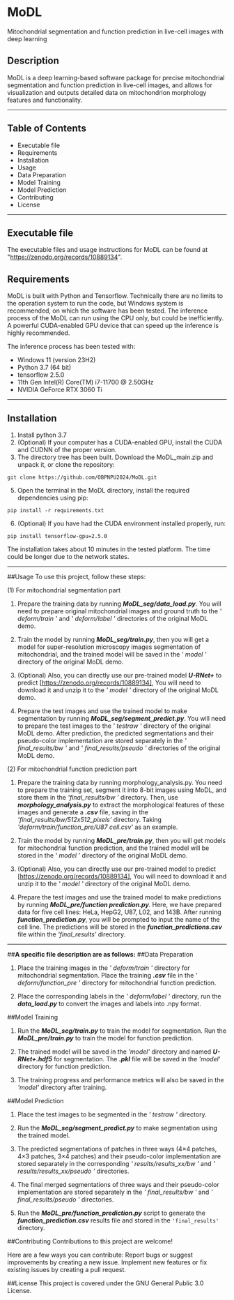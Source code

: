 # MoDL
Mitochondrial segmentation and function prediction in live-cell images with deep learning

## Description
MoDL is a deep learning-based software package for precise mitochondrial segmentation and function prediction in live-cell images, and allows for visualization and outputs detailed data on mitochondrion morphology features and functionality.

***

## Table of Contents
 * Executable file
 * Requirements
 * Installation
 * Usage
 * Data Preparation
 * Model Training
 * Model Prediction
* Contributing
 * License

***

## Executable file
The executable files and usage instructions for MoDL can be found at "https://zenodo.org/records/10889134". 

## Requirements

MoDL is built with Python and Tensorflow. Technically there are no limits to the operation system to run the code, but Windows system is recommended, on which the software has been tested. The inference process of the MoDL can run using the CPU only, but could be inefficiently. A powerful CUDA-enabled GPU device that can speed up the inference is highly recommended.

The inference process has been tested with:

 * Windows 11 (version 23H2)
 * Python 3.7 (64 bit)
 * tensorflow 2.5.0
 * 11th Gen Intel(R) Core(TM) i7-11700 @ 2.50GHz
 * NVIDIA GeForce RTX 3060 Ti

***

## Installation

1. Install python 3.7 
2. (Optional) If your computer has a CUDA-enabled GPU, install the CUDA and CUDNN of the proper version.
3. The directory tree has been built. Download the MoDL_main.zip and unpack it, or clone the repository: 
```
git clone https://github.com/OBPNPU2024/MoDL.git
```

5. Open the terminal in the MoDL directory, install the required dependencies using pip:

```
pip install -r requirements.txt
```

6. (Optional) If you have had the CUDA environment installed properly, run:

```
pip install tensorflow-gpu=2.5.0
```

The installation takes about 10 minutes in the tested platform. The time could be longer due to the network states.

*** 

##Usage
To use this project, follow these steps:

(1) For mitochondrial segmentation part

1. Prepare the training data by running ***MoDL_seg/data_load.py***. 
You will need to prepare original mitochondrial images and ground truth to the *' deform/train '* and *' deform/label '* directories of the original MoDL demo. 

2. Train the model by running ***MoDL_seg/train.py***, then you will get a model for super-resolution microscopy images segmentation of mitochondrial, and the trained model will be saved in the *' model '* directory of the original MoDL demo.

3. (Optional) Also, you can directly use our pre-trained model ***U-RNet+*** to predict [https://zenodo.org/records/10889134], You will need to download it and unzip it to the *' model '* directory of the original MoDL demo.

4. Prepare the test images and use the trained model to make segmentation by running ***MoDL_seg/segment_predict.py***. 
You will need to prepare the test images to the *' testraw '* directory of the original MoDL demo. After prediction, the predicted segmentations and their pseudo-color implementation are stored separately in the *' final_results/bw '* and *' final_results/pseudo '* directories of the original MoDL demo.

(2) For mitochondrial function prediction part

1. Prepare the training data by running morphology_analysis.py.
You need to prepare the training set, segment it into 8-bit images using MoDL, and store them in the  *'final_results/bw '* directory. Then, use ***morphology_analysis.py*** to extract the morphological features of these images and generate a ***.csv*** file, saving in the *'final_results/bw/512x512_pixels'* directory. Taking *'deform/train/function_pre/U87 cell.csv'* as an example.

2. Train the model by running ***MoDL_pre/train.py***, then you will get models for mitochondrial function prediction, and the trained model will be stored in the *' model '* directory of the original MoDL demo.

3. (Optional) Also, you can directly use our pre-trained model to predict [https://zenodo.org/records/10889134], You will need to download it and unzip it to the *' model '* directory of the original MoDL demo.

4. Prepare the test images and use the trained model to make predictions by running ***MoDL_pre/function prediction.py***. Here, we have prepared data for five cell lines: HeLa, HepG2, U87, L02, and 143B. After running ***function_prediction.py***, you will be prompted to input the name of the cell line. The predictions will be stored in the ***function_predictions.csv*** file within the *'final_results'* directory. 

***
##**A specific file description are as follows:**
##Data Preparation
1. Place the training images in the *' deform/train '* directory for mitochondrial segmentation. Place the training ***.csv*** file in the *' deform/function_pre '* directory for mitochondrial function prediction. 

2. Place the corresponding labels in the *' deform/label '* directory, run the ***data_load.py*** to convert the images and labels into .npy format.


##Model Training
1. Run the ***MoDL_seg/train.py*** to train the model for segmentation. Run the ***MoDL_pre/train.py*** to train the model for function prediction.

2. The trained model will be saved in the *'model'* directory and named ***U-RNet+.hdf5*** for segmentation. The ***.pkl*** file will be saved in the *'model'* directory for function prediction.

3. The training progress and performance metrics will also be saved in the *'model'* directory after training.


##Model Prediction
1. Place the test images to be segmented in the *' testraw '* directory.

2. Run the ***MoDL_seg/segment_predict.py*** to make segmentation using the trained model.

3. The predicted segmentations of patches in three ways (4×4 patches, 4×3 patches, 3×4 patches) and their pseudo-color implementation are stored separately in the corresponding *' results/results_xx/bw '* and *' results/results_xx/pseudo '* directories.

4. The final merged segmentations of three ways and their pseudo-color implementation are stored separately in the *' final_results/bw '* and *' final_results/pseudo '* directories.

5. Run the ***MoDL_pre/function_prediction.py*** script to generate the ***function_prediction.csv*** results file and stored in the `'final_results'` directory.

##Contributing
Contributions to this project are welcome! 

Here are a few ways you can contribute:
Report bugs or suggest improvements by creating a new issue.
Implement new features or fix existing issues by creating a pull request.


##License
This project is covered under the GNU General Public 3.0 License.

